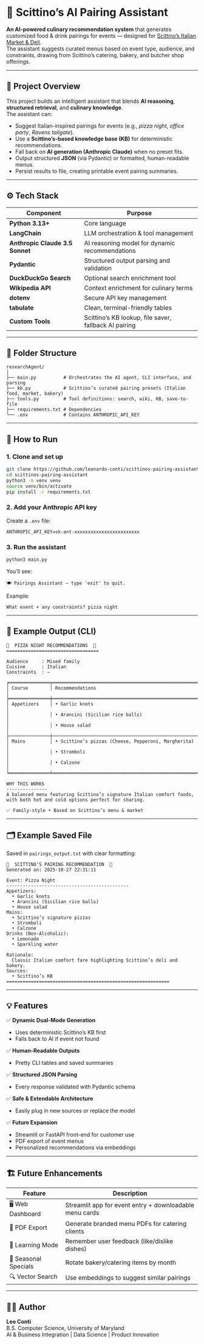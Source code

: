 # 🍝 Scittino’s AI Pairing Assistant

**An AI-powered culinary recommendation system** that generates customized food & drink pairings for events — designed for [Scittino’s Italian Market & Deli](https://www.scittinosdeli.com).  
The assistant suggests curated menus based on event type, audience, and constraints, drawing from Scittino’s catering, bakery, and butcher shop offerings.

---

## 🧠 Project Overview

This project builds an intelligent assistant that blends **AI reasoning**, **structured retrieval**, and **culinary knowledge**.  
The assistant can:

- Suggest Italian-inspired pairings for events (e.g., *pizza night*, *office party*, *Ravens tailgate*).
- Use a **Scittino’s-based knowledge base (KB)** for deterministic recommendations.
- Fall back on **AI generation (Anthropic Claude)** when no preset fits.
- Output structured **JSON** (via Pydantic) or formatted, human-readable menus.
- Persist results to file, creating printable event pairing summaries.

---

## ⚙️ Tech Stack

| Component | Purpose |
|------------|----------|
| **Python 3.13+** | Core language |
| **LangChain** | LLM orchestration & tool management |
| **Anthropic Claude 3.5 Sonnet** | AI reasoning model for dynamic recommendations |
| **Pydantic** | Structured output parsing and validation |
| **DuckDuckGo Search** | Optional search enrichment tool |
| **Wikipedia API** | Context enrichment for culinary terms |
| **dotenv** | Secure API key management |
| **tabulate** | Clean, terminal-friendly tables |
| **Custom Tools** | Scittino’s KB lookup, file saver, fallback AI pairing |

---

## 🧩 Folder Structure

```
researchAgent/
│
├── main.py          # Orchestrates the AI agent, CLI interface, and parsing
├── kb.py            # Scittino’s curated pairing presets (Italian food, market, bakery)
├── tools.py         # Tool definitions: search, wiki, KB, save-to-file
├── requirements.txt # Dependencies
└── .env             # Contains ANTHROPIC_API_KEY
```

---

## 🚀 How to Run

### 1. Clone and set up

```bash
git clone https://github.com/leonardo-conti/scittinos-pairing-assistant.git
cd scittinos-pairing-assistant
python3 -m venv venv
source venv/bin/activate
pip install -r requirements.txt
```

### 2. Add your Anthropic API key

Create a `.env` file:

```
ANTHROPIC_API_KEY=sk-ant-xxxxxxxxxxxxxxxxxxxxxxxx
```

### 3. Run the assistant

```bash
python3 main.py
```

You’ll see:

```
🍽️ Pairings Assistant — type 'exit' to quit.
```

Example:

```
What event + any constraints? pizza night
```

---

## 💬 Example Output (CLI)

```
🍝  PIZZA NIGHT RECOMMENDATIONS  🍷
==================================

Audience     : Mixed family
Cuisine      : Italian
Constraints  : —

╒═══════════════╤══════════════════════════════════════════════════════╕
│ Course        │ Recommendations                                       │
╞═══════════════╪══════════════════════════════════════════════════════╡
│ Appetizers    │ • Garlic knots                                        │
│               │ • Arancini (Sicilian rice balls)                      │
│               │ • House salad                                         │
├───────────────┼──────────────────────────────────────────────────────┤
│ Mains         │ • Scittino’s pizzas (Cheese, Pepperoni, Margherita)  │
│               │ • Stromboli                                          │
│               │ • Calzone                                            │
╘═══════════════╧══════════════════════════════════════════════════════╛

WHY THIS WORKS
---------------
A balanced menu featuring Scittino’s signature Italian comfort foods, 
with both hot and cold options perfect for sharing.

✅ Family-style • Based on Scittino’s menu & market
```

---

## 🗂️ Example Saved File

Saved in `pairings_output.txt` with clear formatting:

```
🍝  SCITTINO’S PAIRING RECOMMENDATION  🍷
Generated on: 2025-10-27 22:31:11

Event: Pizza Night
---------------------------------------------
Appetizers:
  • Garlic knots
  • Arancini (Sicilian rice balls)
  • House salad
Mains:
  • Scittino’s signature pizzas
  • Stromboli
  • Calzone
Drinks (Non-Alcoholic):
  • Lemonade
  • Sparkling water

Rationale:
  Classic Italian comfort fare highlighting Scittino’s deli and bakery.
Sources:
  • Scittino’s KB
============================================================
```

---

## 💡 Features

✅ **Dynamic Dual-Mode Generation**  
- Uses deterministic Scittino’s KB first  
- Falls back to AI if event not found  

✅ **Human-Readable Outputs**  
- Pretty CLI tables and saved summaries  

✅ **Structured JSON Parsing**  
- Every response validated with Pydantic schema  

✅ **Safe & Extendable Architecture**  
- Easily plug in new sources or replace the model  

✅ **Future Expansion**  
- Streamlit or FastAPI front-end for customer use  
- PDF export of event menus  
- Personalized recommendations via embeddings  

---

## 🏗️ Future Enhancements

| Feature | Description |
|----------|--------------|
| 🖥️ Web Dashboard | Streamlit app for event entry + downloadable menu cards |
| 🧾 PDF Export | Generate branded menu PDFs for catering clients |
| 🧠 Learning Mode | Remember user feedback (like/dislike dishes) |
| 🥂 Seasonal Specials | Rotate bakery/catering items by month |
| 🔍 Vector Search | Use embeddings to suggest similar pairings |

---

## 🧑‍💻 Author

**Leo Conti**  
B.S. Computer Science, University of Maryland  
AI & Business Integration | Data Science | Product Innovation
